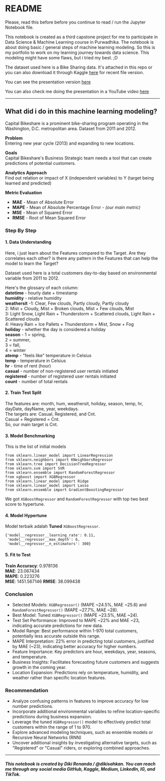 # **README**
Please, read this before before you continue to read / run the Jupyter Notebook file.

This notebook is created as a third capstone project for me to participate in Data Science & Machine Learning course in Purwadhika. The notebook is about doing basic / general steps of machine learning modeling. So this is my portfolio to work on my learning journey towards data science. This modeling might have some flaws, but i tried my best. ;D

The dataset used here is a Bike Sharing data. It's attached in this repo or you can also download it through Kaggle [here](https://www.kaggle.com/competitions/bike-sharing-demand/data) for recent file version.

You can see the presentation version [here](https://www.canva.com/design/DAFosY34nYE/uSyt3Ni0WvF_Y9WGkEgyFg/view?utm_content=DAFosY34nYE&utm_campaign=designshare&utm_medium=link&utm_source=publishsharelink)

You can also check me doing the presentation in a YouTube video [here](https://youtu.be/dmjCSMNNkw4)

---
## **What did i do in this machine learning modeling?**
Capital Bikeshare is a prominent bike-sharing program operating in the Washington, D.C. metropolitan area.
Dataset from 2011 and 2012.

**Problem**  
Entering new year cycle (2013) and expanding to new locations.

**Goals**  
Capital Bikeshare's Business Strategic team needs a tool that can create predictions of potential customers.

**Analytics Approach**  
Find out relation or impact of X (independent variables) to Y (target being learned and predicted)

**Metric Evaluation**  
- **MAE** - Mean of Absolute Error
- **MAPE** - Mean of Absolute Percentage Error - *(our main metric)*
- **MSE** - Mean of Squared Error
- **RMSE** - Root of Mean Squared Error

### **Step By Step**
#### **1. Data Understanding**
Here, i just learn about the Features compared to the Target. Are they correlates each other? is there any pattern in the Features that can help the model to learn the Target?

Dataset used here is a total customers day-to-day based on environmental variable from 2011 to 2012.

Here's the glossary of each column:  
**datetime** -  hourly date + timestamp  
**humidity** -  relative humidity  
**weathersit** -1: Clear, Few clouds, Partly cloudy, Partly cloudy  
                2: Mist + Cloudy, Mist + Broken clouds, Mist + Few clouds, Mist  
                3: Light Snow, Light Rain + Thunderstorm + Scattered clouds, Light Rain + Scattered clouds  
                4: Heavy Rain + Ice Pallets + Thunderstorm + Mist, Snow + Fog  
**holiday** -   whether the day is considered a holiday  
**season** -    1 = spring,  
                2 = summer,  
                3 = fall,  
                4 = winter  
**atemp** -     "feels like" temperature in Celsius  
**temp** -      temperature in Celsius  
**hr** -        time of rent (hour)  
**casual** -    number of non-registered user rentals initiated  
**registered** - number of registered user rentals initiated  
**count** -     number of total rentals

#### **2. Train Test Split**
The features are: month, hum, weathersit, holiday, season, temp, hr, dayDate, dayName, year, weekdays.  
The targets are: Casual, Registered, and Cnt.  
Casual + Registered = Cnt.  
So, our main target is Cnt.

#### **3. Model Benchmarking**
This is the list of initial models  
```
from sklearn.linear_model import LinearRegression
from sklearn.neighbors import KNeighborsRegressor
from sklearn.tree import DecisionTreeRegressor
from sklearn.svm import SVR
from sklearn.ensemble import RandomForestRegressor
from xgboost import XGBRegressor
from sklearn.linear_model import Ridge
from sklearn.linear_model import Lasso
from sklearn.ensemble import GradientBoostingRegressor  
```

We got `XGBoostRegressor` and `RandomForestRegressor` with top two best score to hypertune.

#### **4. Model Hypertune**
Model terbaik adalah **Tuned** `XGBoostRegressor`.
```
{'model__regressor__learning_rate': 0.11,
 'model__regressor__max_depth': 6,
 'model__regressor__n_estimators': 300}
 ```

#### **5. Fit to Test**
**Train Accuracy**: 0.978136  
**MAE**: 23.067434  
**MAPE**: 0.223276  
**MSE**: 1451.567146
**RMSE**: 38.099438

### **Conclusion**
- Selected Models: `XGBRegressor()` (MAPE ~24.5%, MAE ~25.6) and `RandomForestRegressor()` (MAPE ~27.7%, MAE ~28).
- Best Model: Tuned `XGBRegressor()` (MAPE ~23.5%, MAE ~24).
- Test Set Performance: Improved to MAPE ~22% and MAE ~23, indicating accurate predictions for new data.
- Model Range: Best performance within 1-970 total customers, potentially less accurate outside this range.
- MAPE Interpretation: 22% error in predicting total customers, justified by MAE (~23), indicating better accuracy for higher numbers.
- Feature Importance: Key predictors are hour, weekdays, year, seasons, and temperature.
- Business Insights: Facilitates forecasting future customers and suggests growth in the coming year.
- Location Expansion: Predictions rely on temperature, humidity, and weather rather than specific location features.

### **Recommendation**
- Analyze confusing patterns in features to improve accuracy for low number predictions.
- Incorporate additional environmental variables to refine location-specific predictions during business expansion.
- Leverage the tuned `XGBRegressor()` model to effectively predict total customers within the range of 1 to 970. 
- Explore advanced modeling techniques, such as ensemble models or Recursive Neural Networks (RNN)
- Uncover additional insights by investigating alternative targets, such as "Registered" or "Casual" riders, or exploring combined approaches.

---
###### **This notebook is created by Diki Renanda / @dikisahkan. You can reach me through any social media GitHub, Kaggle, Medium, LinkedIn, IG, and TikTok.**
